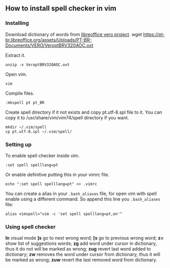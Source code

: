 ## How to install spell checker in vim

### Installing

Download dictionary of words from [libreoffice vero project](https://pt-br.libreoffice.org/projetos/vero/#baixarvero).
wget https://pt-br.libreoffice.org/assets/Uploads/PT-BR-Documents/VERO/VeroptBRV320AOC.oxt

Extract it.

    unzip -x VeroptBRV320AOC.oxt

Open vim.

    vim

Compile files.

    :mkspell pt pt_BR

Create spell directory if it not exists and copy pt.utf-8.spl file to it.
You can copy it to /usr/share/vim/vim74/spell directory if you want.

    mkdir ~/.vim/spell
    cp pt.utf-8.spl ~/.vim/spell/

### Setting up

To enable spell checker inside vim.

    :set spell spelllang=pt

Or enable definitive putting this in your vimrc file.

    echo ":set spell spelllang=pt" >> .vimrc

You can create a alias in your `.bash_aliases` file, for open vim with spell enable using a different command.
So append this line you `.bash_aliases` file:

    alias vimspell="vim -c 'set spell spelllang=pt,en'"


### Using spell checker

**In**    visual mode
**]s**    go to next wrong word; 
**[s**    go to previous wrong word;
**z=**    show list of suggestions words;
**zg**    add word under cursor in dictionary, thus it do not will be marked as wrong;
**zug**   revert last word added to dictionary;
**zw**    removes the word under cursor from dictionary, thus it will be marked as wrong;
**zuw**   revert the last removed word from dictionary.

